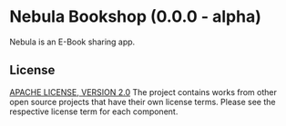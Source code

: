 # Nebula Bookshop (0.0.0 - alpha)

Nebula is an E-Book sharing app.

## License

[APACHE LICENSE, VERSION 2.0](https://www.apache.org/licenses/LICENSE-2.0#apache-license-version-20)
The project contains works from other open source projects that have their own license terms. Please see the respective license term for each component.